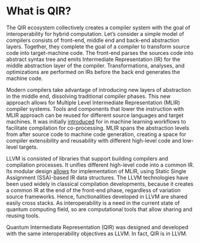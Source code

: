 # What is QIR?

The QIR ecosystem collectively creates a compiler system with the goal of interoperability for hybrid computation. Let’s consider a simple model of compilers consists of front-end, middle end and back-end abstraction layers. Together, they complete the goal of a compiler to transform source code into target-machine code. The front-end parses the sources code into abstract syntax tree and emits Intermediate Representation (IR) for the middle abstraction layer of the compiler. Transformations, analyses, and optimizations are performed on IRs before the back end generates the machine code.

Modern compilers take advantage of introducing new layers of abstraction in the middle end, dissolving traditional compiler phases. This new approach allows for Multiple Level Intermediate Representation (MLIR) compiler systems. Tools and components that lower the instruction with MLIR approach can be reused for different source languages and target machines. It was initially [introduced](https://arxiv.org/pdf/2101.11365.pdf) for in machine learning workflows to facilitate compilation for co-processing. MLIR spans the abstraction levels from after source code to machine code generation, creating a space for compiler extensibility and reusability with different high-level code and low-level targets.

LLVM is consisted of libraries that support building compilers and compilation processes. It unifies different high-level code into a common IR. Its modular design [allows](https://arxiv.org/pdf/2101.11365.pdf) for implementation of MLIR, using Static Single Assignment (SSA)-based IR data structures. The LLVM technologies have been used widely in classical compilation developments, because it creates a common IR at the end of the front-end phase, regardless of variation source frameworks. Hence, functionalities developed in LLVM are shared easily cross stacks. As interoperability is a need in the current state of quantum computing field, so are computational tools that allow sharing and reusing tools.

Quantum Intermediate Representation (QIR) was designed and developed with the same interoperability objectives as LLVM. In fact, QIR is in LLVM.

<!---  QIR Specification
- Function call = operations on opaque data types
- Entry point functions  --->

